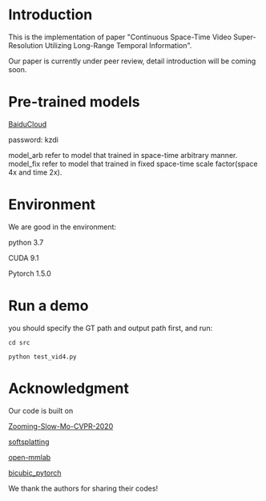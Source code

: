 # Introduction

This is the implementation of  paper "Continuous Space-Time Video Super-Resolution Utilizing Long-Range Temporal Information".

Our paper is currently under peer review, detail introduction will be coming soon.

# Pre-trained models

[BaiduCloud](https://pan.baidu.com/s/1eiiLGqhOMman6CPgp9LeFA)

password: kzdi 

model_arb refer to model that trained in space-time arbitrary manner.
model_fix refer to model that trained in fixed space-time scale factor(space 4x and time 2x).


# Environment
We are good in the environment:

python 3.7

CUDA 9.1

Pytorch 1.5.0


# Run a demo


you should specify the GT path and output path first, and run:


```
cd src

python test_vid4.py
```

# Acknowledgment
Our code is built on

 [Zooming-Slow-Mo-CVPR-2020](https://github.com/Mukosame/Zooming-Slow-Mo-CVPR-2020)

 [softsplatting](https://github.com/sniklaus/softmax-splatting)

 [open-mmlab](https://github.com/open-mmlab)

 [bicubic_pytorch](https://github.com/sanghyun-son/bicubic_pytorch)
 
 We thank the authors for sharing their codes!
